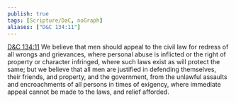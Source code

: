 ```yaml
---
publish: true
tags: [Scripture/DaC, noGraph]
aliases: ["D&C 134:11"]
---
```

[D&C 134:11](https://churchofjesuschrist.org/study/scriptures/dc-testament/dc/134?lang=eng&id=p11#p11) We believe that men should appeal to the civil law for redress of all wrongs and grievances, where personal abuse is inflicted or the right of property or character infringed, where such laws exist as will protect the same; but we believe that all men are justified in defending themselves, their friends, and property, and the government, from the unlawful assaults and encroachments of all persons in times of exigency, where immediate appeal cannot be made to the laws, and relief afforded.
